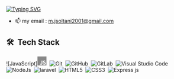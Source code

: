 
[![Typing SVG](https://readme-typing-svg.demolab.com?font=Fira+Code&pause=1000&width=435&lines=Hi%2C+I'm+mohammad+javad+;A+backend+Developer;Loving+Expriencing+new+Tech)](https://git.io/typing-svg)

- 📫 my email : m.jsoltani2001@gmail.com

## 🛠 &nbsp;Tech Stack
![JavaScript]<img src="https://raw.githubusercontent.com/0xShapeShifter/dev-story/master/public/images/skills/core/javascript.svg" alt="JavaScript" width="25" height="25"/>&nbsp;
![Git](https://img.shields.io/badge/git-%23F05033.svg?style=for-the-badge&logo=git&logoColor=white)&nbsp;
![GitHub](https://img.shields.io/badge/github-%23121011.svg?style=for-the-badge&logo=github&logoColor=white)&nbsp;
![GitLab](https://img.shields.io/badge/gitlab-%23181717.svg?style=for-the-badge&logo=gitlab&logoColor=white)&nbsp;
![Visual Studio Code](https://img.shields.io/badge/Visual%20Studio%20Code-0078d7.svg?style=for-the-badge&logo=visual-studio-code&logoColor=white)&nbsp;
![NodeJs](https://img.shields.io/badge/nodejs-%23007ACC.svg?style=for-the-badge&logo=nodejs&logoColor=green&color=green)&nbsp;
![laravel](https://img.shields.io/badge/laravel-%23007ACC.svg?style=for-the-badge&logo=laravel&logoColor=white&color=red)&nbsp;
![HTML5](https://img.shields.io/badge/html5-%23E34F26.svg?style=for-the-badge&logo=html5&logoColor=white)&nbsp;
![CSS3](https://img.shields.io/badge/css3-%231572B6.svg?style=for-the-badge&logo=css3&logoColor=white)&nbsp;
![Express js](https://img.shields.io/badge/express-0078d7.svg?style=for-the-badge&logo=express.js&logoColor=green&color=white)&nbsp;
<!---
mjsoltani/mjsoltani is a ✨ special ✨ repository because its `README.md` (this file) appears on your GitHub profile.
You can click the Preview link to take a look at your changes.
--->

